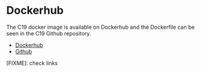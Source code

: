 # Dockerhub

The C19 docker image is available on Dockerhub and the Dockerfile can be seen in the C19 Github repository.

- [Dockerhub](https://hub.docker.com/r/c19p/c19)
- [Github](https://github.com/c19p/c19)

[FIXME]: check links
